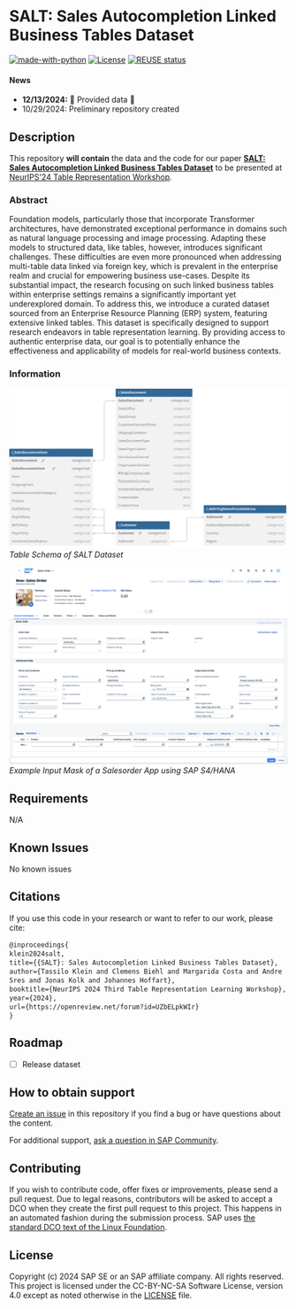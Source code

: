 <!--
SPDX-FileCopyrightText: 2017 Free Software Foundation Europe e.V. <https://fsfe.org>

SPDX-License-Identifier: CC-BY-NC-4.0
-->

# SALT: Sales Autocompletion Linked Business Tables Dataset
[![made-with-python](https://img.shields.io/badge/Made%20with-Python-red.svg)](#python)
[![License](https://img.shields.io/badge/license-CC--BY--NC--SA--4.0-blue)]()
[![REUSE status](https://api.reuse.software/badge/github.com/sap-samples/salt)](https://api.reuse.software/info/github.com/sap-samples/salt)




#### News
- **12/13/2024:** :confetti_ball: Provided data :tada:
- 10/29/2024: Preliminary repository created


## Description
This repository **will contain** the data and the code for our paper [**SALT: Sales Autocompletion Linked Business Tables Dataset**](https://openreview.net/forum?id=UZbELpkWIr#discussion) to be presented at [NeurIPS'24 Table Representation Workshop](https://table-representation-learning.github.io/).

### Abstract
Foundation models, particularly those that incorporate Transformer architectures, have demonstrated exceptional performance in domains such as natural language processing and image processing. Adapting these models to structured data, like tables, however, introduces significant challenges. These difficulties are even more pronounced when addressing multi-table data linked via foreign key, which is prevalent in the enterprise realm and crucial for empowering business use-cases. Despite its substantial impact, the research focusing on such linked business tables within enterprise settings remains a significantly important yet underexplored domain.
To address this, we introduce a curated dataset sourced from an Enterprise Resource Planning (ERP) system, featuring extensive linked tables. This dataset is specifically designed to support research endeavors in table representation learning. By providing access to authentic enterprise data, our goal is to potentially enhance the effectiveness and applicability of models for real-world business contexts.


### Information
![Table Schema of SALT Dataset](images/schema.svg?raw=true "SALT Schema")
*Table Schema of SALT Dataset*

![Screenshot of a Salesorder Input Mask](images/SAP_S4HANA_SalesOrder_App.png?raw=true "Salesorder Input Mask")
*Example Input Mask of a Salesorder App using SAP S4/HANA*

## Requirements
N/A

## Known Issues
No known issues

## Citations
If you use this code in your research or want to refer to our work, please cite:

```
@inproceedings{
klein2024salt,
title={{SALT}: Sales Autocompletion Linked Business Tables Dataset},
author={Tassilo Klein and Clemens Biehl and Margarida Costa and Andre Sres and Jonas Kolk and Johannes Hoffart},
booktitle={NeurIPS 2024 Third Table Representation Learning Workshop},
year={2024},
url={https://openreview.net/forum?id=UZbELpkWIr}
}
```

## Roadmap
- [ ] Release dataset

## How to obtain support
[Create an issue](https://github.com/SAP-samples/SALT/issues) in this repository if you find a bug or have questions about the content.
 
For additional support, [ask a question in SAP Community](https://answers.sap.com/questions/ask.html).

## Contributing
If you wish to contribute code, offer fixes or improvements, please send a pull request. Due to legal reasons, contributors will be asked to accept a DCO when they create the first pull request to this project. This happens in an automated fashion during the submission process. SAP uses [the standard DCO text of the Linux Foundation](https://developercertificate.org/).

## License
Copyright (c) 2024 SAP SE or an SAP affiliate company. All rights reserved. This project is licensed under the CC-BY-NC-SA Software License, version 4.0 except as noted otherwise in the [LICENSE](LICENSES/CC-BY-NC-4.0.txt) file.

